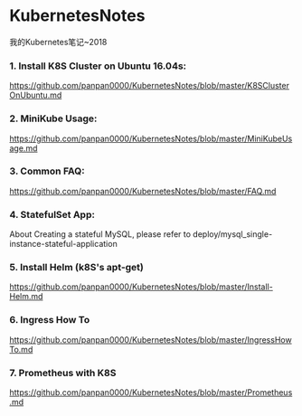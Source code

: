 # KubernetesNotes

我的Kubernetes笔记~2018


### 1. Install K8S Cluster on Ubuntu 16.04s:
   https://github.com/panpan0000/KubernetesNotes/blob/master/K8SClusterOnUbuntu.md

   
### 2. MiniKube Usage: 
   https://github.com/panpan0000/KubernetesNotes/blob/master/MiniKubeUsage.md

### 3. Common FAQ:
   https://github.com/panpan0000/KubernetesNotes/blob/master/FAQ.md
   

### 4. StatefulSet App:
   About Creating a stateful MySQL, please refer to deploy/mysql_single-instance-stateful-application

### 5. Install Helm (k8S's apt-get)
   https://github.com/panpan0000/KubernetesNotes/blob/master/Install-Helm.md
   
### 6. Ingress How To
   https://github.com/panpan0000/KubernetesNotes/blob/master/IngressHowTo.md
   
### 7. Prometheus with K8S
   https://github.com/panpan0000/KubernetesNotes/blob/master/Prometheus.md
